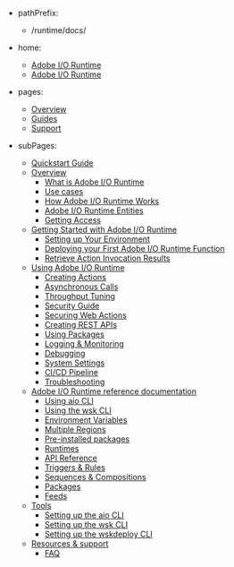 - pathPrefix:
    - /runtime/docs/

- home:
    - [Adobe I/O Runtime](/runtime)
    - [Adobe I/O Runtime](/runtime)

- pages:
    - [Overview](/)
    - [Guides](guides)
    - [Support](support)

- subPages:
    - [Quickstart Guide](guides/index.md) 
    - [Overview](guides/overview/index.md) 
        - [What is Adobe I/O Runtime](guides/overview/what_is_runtime.md) 
        - [Use cases](guides/overview/usecases.md) 
        - [How Adobe I/O Runtime Works](guides/overview/howitworks.md) 
        - [Adobe I/O Runtime Entities](guides/overview/entities.md) 
        - [Getting Access](guides/overview/getting_access.md) 
    - [Getting Started with Adobe I/O Runtime](guides/getting-started/index.md) 
        - [Setting up Your Environment](guides/getting-started/setup.md) 
        - [Deploying your First Adobe I/O Runtime Function](guides/getting-started/deploy.md) 
        - [Retrieve Action Invocation Results](guides/getting-started/activations.md) 
    - [Using Adobe I/O Runtime](guides/using/index.md) 
        - [Creating Actions](guides/using/creating_actions.md) 
        - [Asynchronous Calls](guides/using/asynchronous_calls.md) 
        - [Throughput Tuning](guides/using/throughput_tuning.md) 
        - [Security Guide](guides/using/security_general.md) 
        - [Securing Web Actions](guides/using/securing_web_actions.md) 
        - [Creating REST APIs](guides/using/creating_rest_apis.md) 
        - [Using Packages](guides/using/using_packages.md) 
        - [Logging & Monitoring](guides/using/logging_monitoring.md) 
        - [Debugging](guides/using/debugging.md) 
        - [System Settings](guides/using/system_settings.md) 
        - [CI/CD Pipeline](guides/using/ci-cd_pipeline.md) 
        - [Troubleshooting](guides/using/troubleshooting.md) 
    - [Adobe I/O Runtime reference documentation](guides/reference/index.md) 
        - [Using aio CLI](guides/reference/cli_use.md) 
        - [Using the wsk CLI](guides/reference/wsk_use.md) 
        - [Environment Variables](guides/reference/environment_variables.md) 
        - [Multiple Regions](guides/reference/multiple_regions.md) 
        - [Pre-installed packages](guides/reference/prepackages.md) 
        - [Runtimes](guides/reference/runtimes.md) 
        - [API Reference](guides/reference/api_ref.md) 
        - [Triggers & Rules](guides/reference/triggersrules.md) 
        - [Sequences & Compositions](guides/reference/sequences_compositions.md) 
        - [Packages](guides/reference/packages.md) 
        - [Feeds](guides/reference/feeds.md) 
    - [Tools](guides/tools/index.md) 
        - [Setting up the aio CLI](guides/tools/cli_install.md) 
        - [Setting up the wsk CLI](guides/tools/wsk_install.md) 
        - [Setting up the wskdeploy CLI](guides/tools/wskdeploy_install.md) 
    - [Resources & support](support/index.md) 
        - [FAQ](support/faq.md) 
